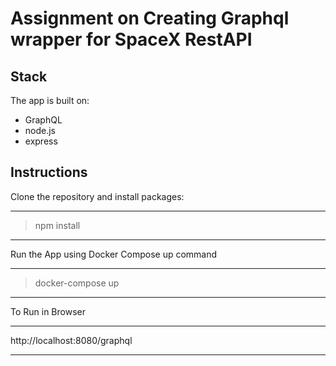 # Assignment on Creating Graphql wrapper for SpaceX RestAPI

## Stack

The app is built on:
* GraphQL
* node.js
* express

## Instructions

Clone the repository and install packages:
*************
> npm install
*************

Run the App using Docker Compose up command
*******************
> docker-compose up
*******************

To Run in Browser
****************
http://localhost:8080/graphql
****************